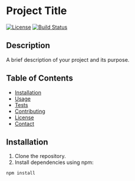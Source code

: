 # Project Title

[![License](https://img.shields.io/badge/license-MIT-blue.svg)](LICENSE)
[![Build Status](https://github.com/Sunil-Kumar-M/Cypress-EnchantingTravels)](SUNIL)

## Description

A brief description of your project and its purpose.

## Table of Contents

- [Installation](#installation)
- [Usage](#usage)
- [Tests](#tests)
- [Contributing](#contributing)
- [License](#license)
- [Contact](#contact)

## Installation

1. Clone the repository.
2. Install dependencies using npm:

```bash
npm install
